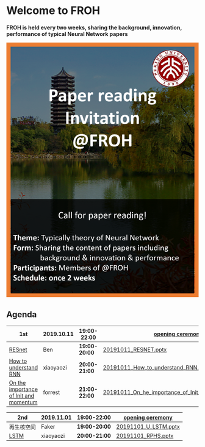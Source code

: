 # Welcome to FROH
**FROH is held every two weeks, sharing the background, innovation, performance of typical Neural Network papers**


![FROH Logo](/FROH.png)
## Agenda

| **1st** |**2019.10.11**|**19:00-22:00**|[opening ceremony](https://github.com/TJUXJH/FROHwebsite/blob/master/ppt/20191011_Agenda_first_conference.ppt)|
|--------------------------|-------------------|-----------------------|--------------------------|
|[RESnet](https://arxiv.org/pdf/1512.03385v1.pdf)|Ben |**19:00-20:00**|[20191011_RESNET.pptx](https://github.com/TJUXJH/FROHwebsite/blob/master/ppt/20191011_RESNET.pptx)|
|[How to understand RNN]()|xiaoyaozi| **20:00-21:00** |[20191011_How_to_understand_RNN.pptx](https://github.com/TJUXJH/FROHwebsite/blob/master/ppt/20191011_How_to_understand_RNN.pptx)|
|[On the importance of Init and momentum]()|forrest| **21:00-22:00** |[20191011_On_he_importance_of_Init_and_momentum.pptx](https://github.com/TJUXJH/FROHwebsite/blob/master/ppt/20191011_On_he_importance_of_Init_and_momentum.pptx)|



| **2nd**                                                      | **2019.11.01** | **19:00-22:00** | [opening ceremony](https://github.com/TJUXJH/FROHwebsite/blob/master/ppt/20191101_Agenda_2nd_conference.ppt) |
| ------------------------------------------------------------ | -------------- | --------------- | ------------------------------------------------------------ |
| 再生核空间                                                   | Faker          | **19:00-20:00** | [20191101_U_LSTM.pptx](https://github.com/TJUXJH/FROHwebsite/blob/master/ppt/20191101_U_LSTM.pptx) |
| [LSTM](http://citeseerx.ist.psu.edu/viewdoc/download?doi=10.1.1.676.4320&rep=rep1&type=pdf) | xiaoyaozi      | **20:00-21:00** | [20191101_RPHS.pptx](https://github.com/TJUXJH/FROHwebsite/blob/master/ppt/20191101_RPHS.pptx) |

